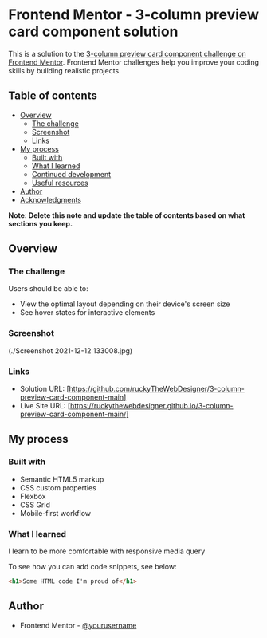 # Frontend Mentor - 3-column preview card component solution

This is a solution to the [3-column preview card component challenge on Frontend Mentor](https://www.frontendmentor.io/challenges/3column-preview-card-component-pH92eAR2-). Frontend Mentor challenges help you improve your coding skills by building realistic projects.

## Table of contents

- [Overview](#overview)
  - [The challenge](#the-challenge)
  - [Screenshot](#screenshot)
  - [Links](#links)
- [My process](#my-process)
  - [Built with](#built-with)
  - [What I learned](#what-i-learned)
  - [Continued development](#continued-development)
  - [Useful resources](#useful-resources)
- [Author](#author)
- [Acknowledgments](#acknowledgments)

**Note: Delete this note and update the table of contents based on what sections you keep.**

## Overview

### The challenge

Users should be able to:

- View the optimal layout depending on their device's screen size
- See hover states for interactive elements

### Screenshot

(./Screenshot 2021-12-12 133008.jpg)

### Links

- Solution URL: [https://github.com/ruckyTheWebDesigner/3-column-preview-card-component-main]
- Live Site URL: [https://ruckythewebdesigner.github.io/3-column-preview-card-component-main/]

## My process

### Built with

- Semantic HTML5 markup
- CSS custom properties
- Flexbox
- CSS Grid
- Mobile-first workflow


### What I learned

I learn to be more comfortable with responsive media query

To see how you can add code snippets, see below:

```html
<h1>Some HTML code I'm proud of</h1>
```

## Author

- Frontend Mentor - [@yourusername](https://www.frontendmentor.io/profile/ruckyTheWebDesigner)
